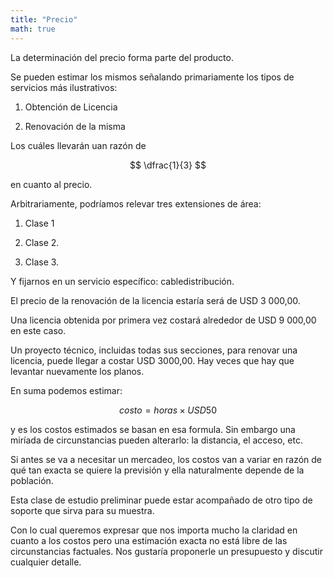 ```yaml
---
title: "Precio"
math: true
---
```


La determinación del precio forma parte del producto.

Se pueden estimar los mismos señalando primariamente los tipos de servicios más ilustrativos:

1. Obtención de Licencia

2. Renovación de la misma

Los cuáles llevarán uan razón de

$$
\dfrac{1}{3} 
$$

en cuanto al precio.

Arbitrariamente, podríamos relevar tres extensiones de área:

1. Clase 1

2. Clase 2.

3. Clase 3.

Y fijarnos en un servicio específico: cabledistribución.

El precio de la renovación de la licencia estaría será de USD 3 000,00.

Una licencia obtenida por primera vez costará alrededor de USD 9 000,00 en este caso.

Un proyecto técnico, incluidas todas sus secciones, para renovar una licencia, puede llegar a costar USD 3000,00. Hay veces que hay que levantar nuevamente los planos.

En suma podemos estimar:

$$
costo = horas \times USD 50
$$

y es los costos estimados se basan en esa formula. Sin embargo una miríada de circunstancias pueden alterarlo: la distancia, el acceso, etc.

Si antes se va a necesitar un mercadeo, los costos van a variar en razón de qué tan exacta se quiere la previsión y ella naturalmente depende de la población.

Esta clase de estudio preliminar puede estar acompañado de otro tipo de soporte que sirva para su muestra.

Con lo cual queremos expresar que nos importa mucho la claridad en cuanto a los costos pero una estimación exacta no está libre de las circunstancias factuales. Nos gustaría proponerle un presupuesto y discutir cualquier detalle. 
